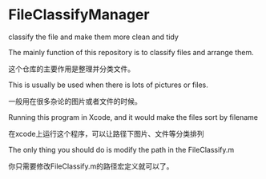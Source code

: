 # FileClassifyManager
classify the file and make them more clean and tidy

The mainly function of this repository is to classify files and arrange them.

这个仓库的主要作用是整理并分类文件。

This is usually be used when there is lots of pictures or files.

一般用在很多杂论的图片或者文件的时候。

Running this program in Xcode, and it would make the files sort by filename

在xcode上运行这个程序，可以让路径下图片、文件等分类排列

The only thing you should do is modify the  path  in the FileClassify.m

你只需要修改FileClassify.m的路径宏定义就可以了。
